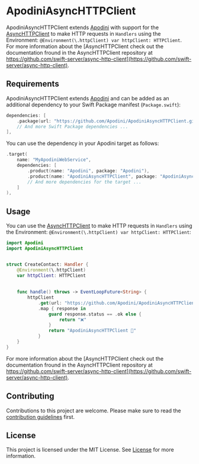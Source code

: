 # ApodiniAsyncHTTPClient

ApodiniAsyncHTTPClient extends [Apodini](https://github.com/Apodini/Apodini) with support for the [AsyncHTTPClient](https://github.com/swift-server/async-http-client) to make HTTP requests in `Handlers` using the Environment: `@Environment(\.httpClient) var httpClient: HTTPClient`.  
For more information about the [AsyncHTTPClient check out the documentation fround in the AsyncHTTPClient repository at https://github.com/swift-server/async-http-client](https://github.com/swift-server/async-http-client).

## Requirements

ApodiniAsyncHTTPClient extends [Apodini](https://github.com/Apodini/Apodini) and can be added as an additional dependency to your Swift Package manifest (`Package.swift`):
```swift
dependencies: [
    .package(url: "https://github.com/Apodini/ApodiniAsyncHTTPClient.git", from: "0.1.0"),
    // And more Swift Package dependencies ...
],
```
You can use the dependency in your Apodini target as follows:
```swift
.target(
    name: "MyApodiniWebService",
    dependencies: [
        .product(name: "Apodini", package: "Apodini"),
        .product(name: "ApodiniAsyncHTTPClient", package: "ApodiniAsyncHTTPClient"),
        // And more dependencies for the target ...
    ]
),
```

## Usage


You can use the [AsyncHTTPClient](https://github.com/swift-server/async-http-client) to make HTTP requests in `Handlers` using the Environment: `@Environment(\.httpClient) var httpClient: HTTPClient`:
```swift
import Apodini
import ApodiniAsyncHTTPClient


struct CreateContact: Handler {
    @Environment(\.httpClient)
    var httpClient: HTTPClient
    
    
    func handle() throws -> EventLoopFuture<String> {
        httpClient
            .get(url: "https://github.com/Apodini/ApodiniAsyncHTTPClient")
            .map { response in
                guard response.status == .ok else {
                    return "❌"
                }
                return "ApodiniAsyncHTTPClient 🚀"
            }
    }
}

```
For more information about the [AsyncHTTPClient check out the documentation fround in the AsyncHTTPClient repository at https://github.com/swift-server/async-http-client](https://github.com/swift-server/async-http-client).


## Contributing
Contributions to this project are welcome. Please make sure to read the [contribution guidelines](https://github.com/Apodini/.github/blob/release/CONTRIBUTING.md) first.

## License
This project is licensed under the MIT License. See [License](https://github.com/Apodini/ApodiniAsyncHTTPClient/blob/develop/LICENSE) for more information.
